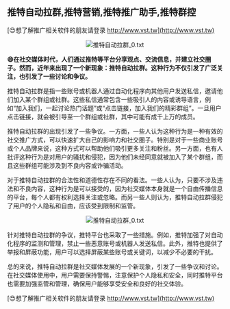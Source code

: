 ## **推特自动拉群,推特营销,推特推广助手,推特群控**

[😍想了解推广相关软件的朋友请登录 http://www.vst.tw](http://www.vst.tw)

 <center><img src="https://vst.tw/MP4/tuiguang/png/1.png" alt="推特自动拉群_0.txt"></center>

**😄在社交媒体时代，人们通过推特等平台分享观点、交流信息，并建立社交圈子。然而，近年来出现了一个新现象：推特自动拉群。这种行为不仅引发了广泛关注，也引发了一些讨论和争议。**

推特自动拉群是指一些账号或机器人通过自动化程序向其他用户发送私信，邀请他们加入某个群组或社群。这些私信通常包含一些吸引人的内容或诱导语言，例如“加入我们，一起讨论热门话题”或“点击链接，加入我们的精彩群组”。一旦用户点击链接，就会被引导至一个群组或社群，其中可能有成千上万的成员。

推特自动拉群的出现引发了一些争议。一方面，一些人认为这种行为是一种有效的社交推广方式，可以快速扩大自己的影响力和社交圈子。特别是对于一些商业账号或个人品牌来说，这种方式可以帮助他们吸引更多关注和粉丝。另一方面，也有人批评这种行为是对用户的骚扰和侵犯，因为他们未经同意就被加入了某个群组，而且这些群组可能涉及到不良内容或诈骗活动。

对于推特自动拉群的合法性和道德性存在不同的看法。一些人认为，只要不涉及违法和不良内容，这种行为是可以接受的，因为社交媒体本身就是一个自由传播信息的平台，每个人都有权利选择关注或忽略。而另一些人则认为，推特自动拉群侵犯了用户的个人隐私和自由，应该受到限制和监管。

 <center><img src="https://vst.tw/MP4/tuiguang/png/4.png" alt="推特自动拉群_0.txt"></center>

针对推特自动拉群的争议，推特平台也采取了一些措施。例如，推特加强了对自动化程序的监测和管理，禁止一些恶意账号或机器人发送私信。此外，推特也提供了举报和屏蔽功能，用户可以选择屏蔽某些账号或关键词，以减少不必要的干扰。

总的来说，推特自动拉群是社交媒体发展的一个新现象，引发了一些争议和讨论。在社交媒体使用中，用户需要保持警惕，注意保护个人隐私和安全，同时推特平台也需要加强监管和管理，确保用户能够享受安全和良好的社交体验。

[😍想了解推广相关软件的朋友请登录 http://www.vst.tw](http://www.vst.tw)



